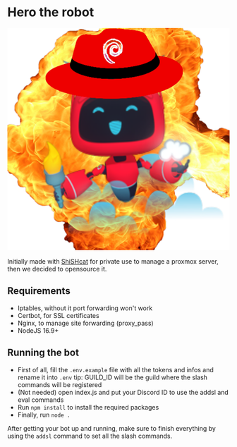 # Hero the robot

![Hero](https://github.com/AntogamerYT/assets/raw/main/Hero.png)

Initially made with [ShiSHcat](https://github.com/ShiSHcat) for private use to manage a proxmox server, then we decided to opensource it.

## Requirements

- Iptables, without it port forwarding won't work
- Certbot, for SSL certificates
- Nginx, to manage site forwarding (proxy_pass)
- NodeJS 16.9+

## Running the bot
- First of all, fill the `.env.example` file with all the tokens and infos and rename it into `.env`
tip: GUILD_ID will be the guild where the slash commands will be registered
- (Not needed) open index.js and put your Discord ID to use the addsl and eval commands 
- Run `npm install` to install the required packages
- Finally, run `node .`

After getting your bot up and running, make sure to finish everything by using the `addsl` command to set all the slash commands.

